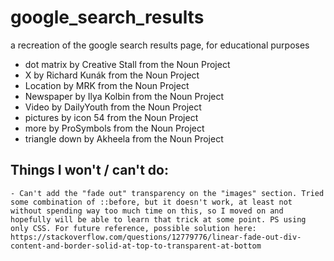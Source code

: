 # google_search_results
a recreation of the google search results page, for educational purposes

- dot matrix by Creative Stall from the Noun Project
- X by Richard Kunák from the Noun Project
- Location by MRK from the Noun Project
- Newspaper by Ilya Kolbin from the Noun Project
- Video by DailyYouth from the Noun Project
- pictures by icon 54 from the Noun Project
- more by ProSymbols from the Noun Project
- triangle down by Akheela from the Noun Project

## Things I won't / can't do:
    - Can't add the "fade out" transparency on the "images" section. Tried some combination of ::before, but it doesn't work, at least not without spending way too much time on this, so I moved on and hopefully will be able to learn that trick at some point. PS using only CSS. For future reference, possible solution here: https://stackoverflow.com/questions/12779776/linear-fade-out-div-content-and-border-solid-at-top-to-transparent-at-bottom